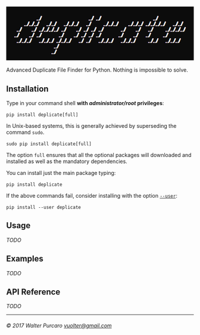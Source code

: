 <p align="center"><a href="#"><img src="banner.png" alt="deplicate" /></a></p>

Advanced Duplicate File Finder for Python.
Nothing is impossible to solve.


Installation
------------

Type in your command shell **with _administrator/root_ privileges**:

    pip install deplicate[full]

In Unix-based systems, this is generally achieved by superseding
the command `sudo`.

    sudo pip install deplicate[full]

The option `full` ensures that all the optional packages will downloaded and
installed as well as the mandatory dependencies.

You can install just the main package typing:

    pip install deplicate

If the above commands fail, consider installing with the option
[`--user`](https://pip.pypa.io/en/latest/user_guide/#user-installs):

    pip install --user deplicate


Usage
-----

_TODO_


Examples
--------

_TODO_


API Reference
-------------

_TODO_


------------------------------------------------
###### © 2017 Walter Purcaro <vuolter@gmail.com>
